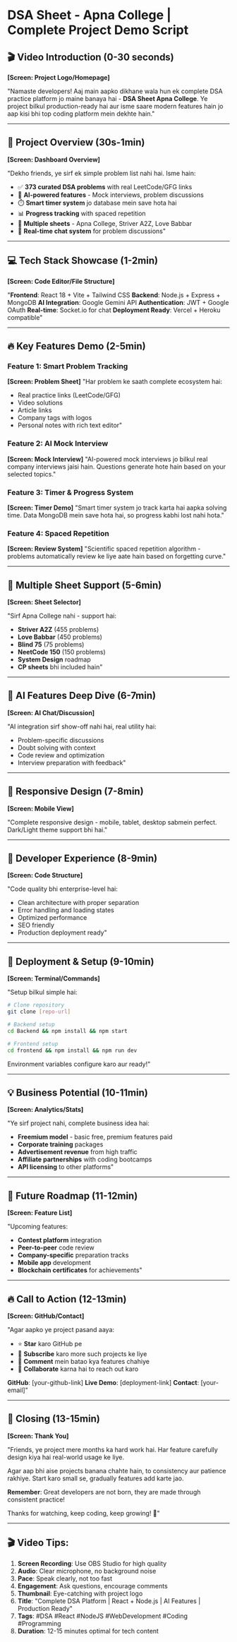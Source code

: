 # DSA Sheet - Apna College | Complete Project Demo Script

## 🎬 Video Introduction (0-30 seconds)
**[Screen: Project Logo/Homepage]**

"Namaste developers! Aaj main aapko dikhane wala hun ek complete DSA practice platform jo maine banaya hai - **DSA Sheet Apna College**. Ye project bilkul production-ready hai aur isme saare modern features hain jo aap kisi bhi top coding platform mein dekhte hain."

---

## 🚀 Project Overview (30s-1min)
**[Screen: Dashboard Overview]**

"Dekho friends, ye sirf ek simple problem list nahi hai. Isme hain:
- ✅ **373 curated DSA problems** with real LeetCode/GFG links
- 🤖 **AI-powered features** - Mock interviews, problem discussions
- ⏱️ **Smart timer system** jo database mein save hota hai
- 📊 **Progress tracking** with spaced repetition
- 🎯 **Multiple sheets** - Apna College, Striver A2Z, Love Babbar
- 💬 **Real-time chat system** for problem discussions"

---

## 💻 Tech Stack Showcase (1-2min)
**[Screen: Code Editor/File Structure]**

"**Frontend**: React 18 + Vite + Tailwind CSS
**Backend**: Node.js + Express + MongoDB
**AI Integration**: Google Gemini API
**Authentication**: JWT + Google OAuth
**Real-time**: Socket.io for chat
**Deployment Ready**: Vercel + Heroku compatible"

---

## 🔥 Key Features Demo (2-5min)

### Feature 1: Smart Problem Tracking
**[Screen: Problem Sheet]**
"Har problem ke saath complete ecosystem hai:
- Real practice links (LeetCode/GFG)
- Video solutions
- Article links
- Company tags with logos
- Personal notes with rich text editor"

### Feature 2: AI Mock Interview
**[Screen: Mock Interview]**
"AI-powered mock interviews jo bilkul real company interviews jaisi hain. Questions generate hote hain based on your selected topics."

### Feature 3: Timer & Progress System
**[Screen: Timer Demo]**
"Smart timer system jo track karta hai aapka solving time. Data MongoDB mein save hota hai, so progress kabhi lost nahi hota."

### Feature 4: Spaced Repetition
**[Screen: Review System]**
"Scientific spaced repetition algorithm - problems automatically review ke liye aate hain based on forgetting curve."

---

## 🎯 Multiple Sheet Support (5-6min)
**[Screen: Sheet Selector]**

"Sirf Apna College nahi - support hai:
- **Striver A2Z** (455 problems)
- **Love Babbar** (450 problems)  
- **Blind 75** (75 problems)
- **NeetCode 150** (150 problems)
- **System Design** roadmap
- **CP sheets** bhi included hain"

---

## 🤖 AI Features Deep Dive (6-7min)
**[Screen: AI Chat/Discussion]**

"AI integration sirf show-off nahi hai, real utility hai:
- Problem-specific discussions
- Doubt solving with context
- Code review and optimization
- Interview preparation with feedback"

---

## 📱 Responsive Design (7-8min)
**[Screen: Mobile View]**

"Complete responsive design - mobile, tablet, desktop sabmein perfect. Dark/Light theme support bhi hai."

---

## 🔧 Developer Experience (8-9min)
**[Screen: Code Structure]**

"Code quality bhi enterprise-level hai:
- Clean architecture with proper separation
- Error handling and loading states
- Optimized performance
- SEO friendly
- Production deployment ready"

---

## 🚀 Deployment & Setup (9-10min)
**[Screen: Terminal/Commands]**

"Setup bilkul simple hai:
```bash
# Clone repository
git clone [repo-url]

# Backend setup
cd Backend && npm install && npm start

# Frontend setup  
cd frontend && npm install && npm run dev
```

Environment variables configure karo aur ready!"

---

## 💡 Business Potential (10-11min)
**[Screen: Analytics/Stats]**

"Ye sirf project nahi, complete business idea hai:
- **Freemium model** - basic free, premium features paid
- **Corporate training** packages
- **Advertisement revenue** from high traffic
- **Affiliate partnerships** with coding bootcamps
- **API licensing** to other platforms"

---

## 🎯 Future Roadmap (11-12min)
**[Screen: Feature List]**

"Upcoming features:
- **Contest platform** integration
- **Peer-to-peer** code review
- **Company-specific** preparation tracks
- **Mobile app** development
- **Blockchain certificates** for achievements"

---

## 🔥 Call to Action (12-13min)
**[Screen: GitHub/Contact]**

"Agar aapko ye project pasand aaya:
- ⭐ **Star** karo GitHub pe
- 🔔 **Subscribe** karo more such projects ke liye
- 💬 **Comment** mein batao kya features chahiye
- 🤝 **Collaborate** karna hai to reach out karo

**GitHub**: [your-github-link]
**Live Demo**: [deployment-link]
**Contact**: [your-email]"

---

## 📝 Closing (13-15min)
**[Screen: Thank You]**

"Friends, ye project mere months ka hard work hai. Har feature carefully design kiya hai real-world usage ke liye. 

Agar aap bhi aise projects banana chahte hain, to consistency aur patience rakhiye. Start karo small se, gradually features add karte jao.

**Remember**: Great developers are not born, they are made through consistent practice!

Thanks for watching, keep coding, keep growing! 🚀"

---

## 🎬 Video Tips:
1. **Screen Recording**: Use OBS Studio for high quality
2. **Audio**: Clear microphone, no background noise
3. **Pace**: Speak clearly, not too fast
4. **Engagement**: Ask questions, encourage comments
5. **Thumbnail**: Eye-catching with project logo
6. **Title**: "Complete DSA Platform | React + Node.js | AI Features | Production Ready"
7. **Tags**: #DSA #React #NodeJS #WebDevelopment #Coding #Programming
8. **Duration**: 12-15 minutes optimal for tech content